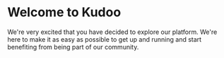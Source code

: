 # Welcome to Kudoo

We're very excited that you have decided to explore our platform. We're here to make it as easy as possible to get up and running and start benefiting from being part of our community.
